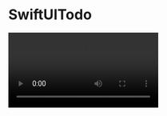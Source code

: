 # SwiftUITodo

<video controls="controls" name="media">
    <source src="ToDoList.mp4" type="video/mp4">
</video>